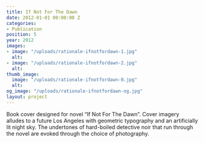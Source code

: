 ```yaml
---
title: If Not For The Dawn
date: 2012-01-01 00:00:00 Z
categories:
- Publication
position: 5
year: 2012
images:
- image: "/uploads/rationale-ifnotfordawn-1.jpg"
  alt: 
- image: "/uploads/rationale-ifnotfordawn-2.jpg"
  alt: 
thumb_image:
  image: "/uploads/rationale-ifnotfordawn-0.jpg"
  alt: 
og_image: "/uploads/rationale-ifnotfordawn-og.jpg"
layout: project
---
```


Book cover designed for novel “If Not For The Dawn”. Cover imagery alludes to a future Los Angeles with geometric typography and an artificially lit night sky. The undertones of hard-boiled detective noir that run through the novel are evoked through the choice of photography.
